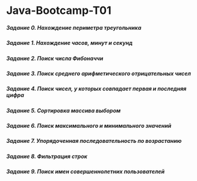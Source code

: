 # Java-Bootcamp-T01

##### Задание 0. Нахождение периметра треугольника
##### Задание 1. Нахождение часов, минут и секунд
##### Задание 2. Поиск числа Фибоначчи
##### Задание 3. Поиск среднего арифметического отрицательных чисел
##### Задание 4. Поиск чисел, у которых совпадает первая и последняя цифра
##### Задание 5. Сортировка массива выбором
##### Задание 6. Поиск максимального и минимального значений
##### Задание 7. Упорядоченная последовательность по возрастанию
##### Задание 8. Фильтрация строк
##### Задание 9. Поиск имен совершеннолетних пользователей
